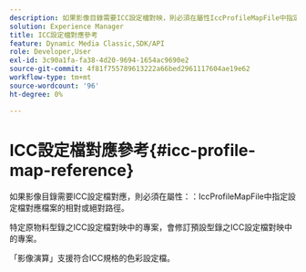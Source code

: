 ```yaml
---
description: 如果影像目錄需要ICC設定檔對映，則必須在屬性IccProfileMapFile中指定設定檔對映檔案的相對或絕對路徑。
solution: Experience Manager
title: ICC設定檔對應參考
feature: Dynamic Media Classic,SDK/API
role: Developer,User
exl-id: 3c90a1fa-fa38-4d20-9694-1654ac9690e2
source-git-commit: 4f81f755789613222a66bed2961117604ae19e62
workflow-type: tm+mt
source-wordcount: '96'
ht-degree: 0%

---
```


# ICC設定檔對應參考{#icc-profile-map-reference}

如果影像目錄需要ICC設定檔對應，則必須在屬性：：IccProfileMapFile中指定設定檔對應檔案的相對或絕對路徑。

特定原物料型錄之ICC設定檔對映中的專案，會修訂預設型錄之ICC設定檔對映中的專案。

「影像演算」支援符合ICC規格的色彩設定檔。
